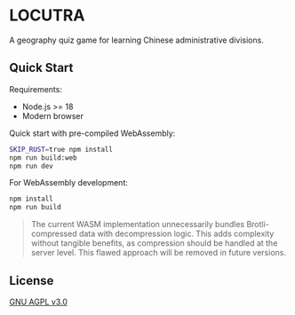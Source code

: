 # LOCUTRA

A geography quiz game for learning Chinese administrative divisions.

## Quick Start

Requirements:
- Node.js >= 18
- Modern browser

Quick start with pre-compiled WebAssembly:
```bash
SKIP_RUST=true npm install
npm run build:web
npm run dev
```

For WebAssembly development:
```bash
npm install
npm run build
```
> The current WASM implementation unnecessarily bundles Brotli-compressed data with decompression logic. This adds complexity without tangible benefits, as compression should be handled at the server level. This flawed approach will be removed in future versions.

## License

[GNU AGPL v3.0](LICENSE)
